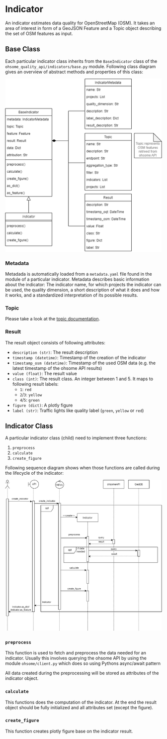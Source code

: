 # Indicator

An indicator estimates data quality for OpenStreetMap (OSM). It takes an area of interest in form of a GeoJSON Feature and a Topic object describing the set of OSM features as input.

## Base Class

Each particular indicator class inherits from the `BaseIndicator` class of the `ohsome_quality_api/indicators/base.py` module. Following class diagram gives an overview of abstract methods and properties of this class:

![UML class diagram](./img/UML-Class-Diagram.png)

### Metadata

Metadada is automatically loaded from a `metadata.yaml` file found in the module of a particular indicator.
Metadata describes basic information about the indicator: The indicator name, for which projects the indicator can be used, the quality dimension, a short description of what it does and how it works, and a standardized interpretation of its possible results.

### Topic

Please take a look at the [topic documentation](docs/topic.md).

### Result

The result object consists of following attributes:

- `description (str)`: The result description
- `timestamp (datetime)`: Timestamp of the creation of the indicator
- `timestamp_osm (datetime)`: Timestamp of the used OSM data (e.g. the latest timestamp of the ohsome API results)
- `value (float)`: The result value
- `class (int)`: The result class. An integer between 1 and 5. It maps to following result labels: 
    - `1`: `red`
    - `2`/`3`: `yellow`
    - `4`/`5`: `green`
- `figure (dict)`: A plotly figure
- `label (str)`: Traffic lights like quality label (`green`, `yellow` or `red`)


## Indicator Class

A particular indicator class (child) need to implement three functions:
1. `preprocess`
2. `calculate`
3. `create_figure` 


Following sequence diagram shows when those functions are called during the lifecycle of the indicator:

![UML Sequence Diagram](img/UML-Sequence-Diagram.png)


### `preprocess`

This function is used to fetch and preprocess the data needed for an indicator. Usually this involves querying the ohsome API by using the module `ohsome/client.py` which does so using Pythons async/await pattern

All data created during the preprocessing will be stored as attributes of the indicator object.

### `calculate`

This functions does the computation of the indicator. At the end the result object should be fully initialized and all attributes set (except the figure).

### `create_figure`

This function creates plotly figure base on the indicator result.
